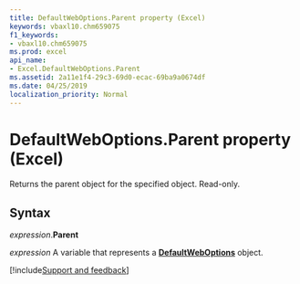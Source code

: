 ```yaml
---
title: DefaultWebOptions.Parent property (Excel)
keywords: vbaxl10.chm659075
f1_keywords:
- vbaxl10.chm659075
ms.prod: excel
api_name:
- Excel.DefaultWebOptions.Parent
ms.assetid: 2a11e1f4-29c3-69d0-ecac-69ba9a0674df
ms.date: 04/25/2019
localization_priority: Normal
---
```



# DefaultWebOptions.Parent property (Excel)

Returns the parent object for the specified object. Read-only.


## Syntax

_expression_.**Parent**

_expression_ A variable that represents a **[DefaultWebOptions](Excel.DefaultWebOptions.md)** object.




[!include[Support and feedback](~/includes/feedback-boilerplate.md)]